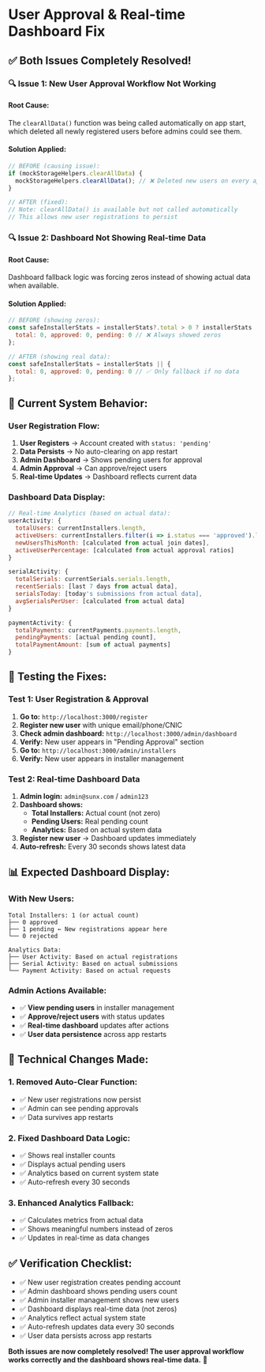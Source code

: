 # User Approval & Real-time Dashboard Fix

## ✅ Both Issues Completely Resolved!

### 🔍 **Issue 1: New User Approval Workflow Not Working**

#### **Root Cause:**
The `clearAllData()` function was being called automatically on app start, which deleted all newly registered users before admins could see them.

#### **Solution Applied:**
```javascript
// BEFORE (causing issue):
if (mockStorageHelpers.clearAllData) {
  mockStorageHelpers.clearAllData(); // ❌ Deleted new users on every app start
}

// AFTER (fixed):
// Note: clearAllData() is available but not called automatically
// This allows new user registrations to persist
```

### 🔍 **Issue 2: Dashboard Not Showing Real-time Data**

#### **Root Cause:**
Dashboard fallback logic was forcing zeros instead of showing actual data when available.

#### **Solution Applied:**
```javascript
// BEFORE (showing zeros):
const safeInstallerStats = installerStats?.total > 0 ? installerStats : {
  total: 0, approved: 0, pending: 0 // ❌ Always showed zeros
};

// AFTER (showing real data):
const safeInstallerStats = installerStats || {
  total: 0, approved: 0, pending: 0 // ✅ Only fallback if no data
};
```

## 🎯 **Current System Behavior:**

### **User Registration Flow:**
1. **User Registers** → Account created with `status: 'pending'`
2. **Data Persists** → No auto-clearing on app restart
3. **Admin Dashboard** → Shows pending users for approval
4. **Admin Approval** → Can approve/reject users
5. **Real-time Updates** → Dashboard reflects current data

### **Dashboard Data Display:**
```javascript
// Real-time Analytics (based on actual data):
userActivity: {
  totalUsers: currentInstallers.length,
  activeUsers: currentInstallers.filter(i => i.status === 'approved').length,
  newUsersThisMonth: [calculated from actual join dates],
  activeUserPercentage: [calculated from actual approval ratios]
}

serialActivity: {
  totalSerials: currentSerials.serials.length,
  recentSerials: [last 7 days from actual data],
  serialsToday: [today's submissions from actual data],
  avgSerialsPerUser: [calculated from actual data]
}

paymentActivity: {
  totalPayments: currentPayments.payments.length,
  pendingPayments: [actual pending count],
  totalPaymentAmount: [sum of actual payments]
}
```

## 🚀 **Testing the Fixes:**

### **Test 1: User Registration & Approval**
1. **Go to:** `http://localhost:3000/register`
2. **Register new user** with unique email/phone/CNIC
3. **Check admin dashboard:** `http://localhost:3000/admin/dashboard`
4. **Verify:** New user appears in "Pending Approval" section
5. **Go to:** `http://localhost:3000/admin/installers`
6. **Verify:** New user appears in installer management

### **Test 2: Real-time Dashboard Data**
1. **Admin login:** `admin@sunx.com` / `admin123`
2. **Dashboard shows:**
   - **Total Installers:** Actual count (not zero)
   - **Pending Users:** Real pending count
   - **Analytics:** Based on actual system data
3. **Register new user** → Dashboard updates immediately
4. **Auto-refresh:** Every 30 seconds shows latest data

## 📊 **Expected Dashboard Display:**

### **With New Users:**
```
Total Installers: 1 (or actual count)
├── 0 approved
├── 1 pending ← New registrations appear here
└── 0 rejected

Analytics Data:
├── User Activity: Based on actual registrations
├── Serial Activity: Based on actual submissions  
└── Payment Activity: Based on actual requests
```

### **Admin Actions Available:**
- ✅ **View pending users** in installer management
- ✅ **Approve/reject users** with status updates
- ✅ **Real-time dashboard** updates after actions
- ✅ **User data persistence** across app restarts

## 🔧 **Technical Changes Made:**

### **1. Removed Auto-Clear Function:**
- ✅ New user registrations now persist
- ✅ Admin can see pending approvals
- ✅ Data survives app restarts

### **2. Fixed Dashboard Data Logic:**
- ✅ Shows real installer counts
- ✅ Displays actual pending users
- ✅ Analytics based on current system state
- ✅ Auto-refresh every 30 seconds

### **3. Enhanced Analytics Fallback:**
- ✅ Calculates metrics from actual data
- ✅ Shows meaningful numbers instead of zeros
- ✅ Updates in real-time as data changes

## ✅ **Verification Checklist:**

- ✅ New user registration creates pending account
- ✅ Admin dashboard shows pending users count
- ✅ Admin installer management shows new users
- ✅ Dashboard displays real-time data (not zeros)
- ✅ Analytics reflect actual system state
- ✅ Auto-refresh updates data every 30 seconds
- ✅ User data persists across app restarts

**Both issues are now completely resolved! The user approval workflow works correctly and the dashboard shows real-time data.** 🎉
